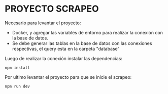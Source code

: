 # PROYECTO SCRAPEO 

Necesario para levantar el proyecto:
- Docker, y agregar las variables de entorno para realizar la conexión con la base de datos.
- Se debe generar las tablas en la base de datos con las conexiones respectivas, el query esta en la carpeta "database"

Luego de realizar la conexión instalar las dependencias:
``` shell
npm install
```

Por ultimo levantar el proyecto para que se inicie el scrapeo:
``` shell
npm run dev
```

